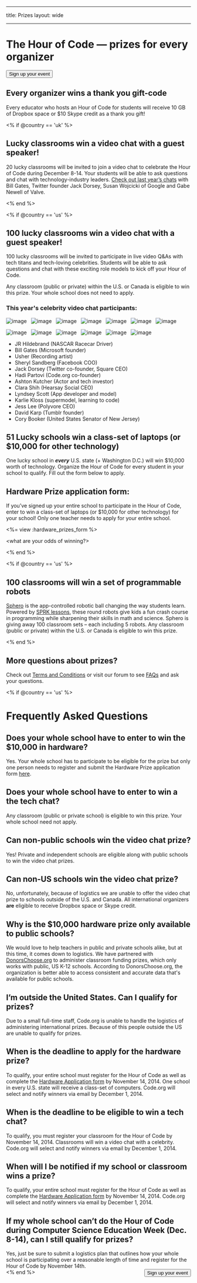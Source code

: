 * * *

title: Prizes layout: wide

* * *

<div class="row">
  <h1 class="col-sm-6">
    The Hour of Code — prizes for every organizer
  </h1>
  
  <div class="col-sm-6 button-container centered">
    <a href="/#join"><button class="signup-button">Sign up your event</button></a>
  </div>
</div>

## Every organizer wins a thank you gift-code

Every educator who hosts an Hour of Code for students will receive 10 GB of Dropbox space or $10 Skype credit as a thank you gift!

<% if @country == 'uk' %>

## Lucky classrooms win a video chat with a guest speaker!

20 lucky classrooms will be invited to join a video chat to celebrate the Hour of Code during December 8-14. Your students will be able to ask questions and chat with technology-industry leaders. [Check out last year’s chats](http://www.youtube.com/playlist?list=PLzdnOPI1iJNckJ81gRpJe5mR7imAHDl9a) with Bill Gates, Twitter founder Jack Dorsey, Susan Wojcicki of Google and Gabe Newell of Valve.

<% end %>

<% if @country == 'us' %>

## 100 lucky classrooms win a video chat with a guest speaker!

100 lucky classrooms will be invited to participate in live video Q&As with tech titans and tech-loving celebrities. Students will be able to ask questions and chat with these exciting role models to kick off your Hour of Code.

Any classroom (public or private) within the U.S. or Canada is eligible to win this prize. Your whole school does not need to apply.

### This year's celebrity video chat participants:

![image](/images/fit-120/JR-Hildebrand-headshot.png)&nbsp;&nbsp; ![image](/images/fit-120/Bill-Gates-headshot.jpg)&nbsp;&nbsp; ![image](/images/fit-120/Usher-headshot.jpg)&nbsp;&nbsp; ![image](/images/fit-120/Sheryl-Sandberg-headshot.jpg)&nbsp;&nbsp; ![image](/images/fit-120/Jack-Dorsey-headshot.jpg)&nbsp;&nbsp; ![image](/images/fit-120/Hadi-Partovi-headshot.jpg)&nbsp;&nbsp; ![image](/images/fit-120/Ashton-Kutcher-headshot.jpg)&nbsp;&nbsp;

![image](/images/fit-120/Clara-Shih-headshot.jpg)&nbsp;&nbsp; ![image](/images/fit-120/Lyndsey-Scott-headshot.jpg)&nbsp;&nbsp; ![image](/images/fit-120/Karlie-Kloss-headshot.jpg)&nbsp;&nbsp; ![image](/images/fit-120/Jess-Lee-headshot.jpg)&nbsp;&nbsp; ![image](/images/fit-120/David-Karp-headshot.png)&nbsp;&nbsp; ![image](/images/fit-120/Cory-Booker-headshot.jpg)&nbsp;&nbsp;

  * JR Hildebrand (NASCAR Racecar Driver)
  * Bill Gates (Microsoft founder)
  * Usher (Recording artist)
  * Sheryl Sandberg (Facebook COO)
  * Jack Dorsey (Twitter co-founder, Square CEO)
  * Hadi Partovi (Code.org co-founder)
  * Ashton Kutcher (Actor and tech investor)
  * Clara Shih (Hearsay Social CEO)
  * Lyndsey Scott (App developer and model)
  * Karlie Kloss (supermodel, learning to code)
  * Jess Lee (Polyvore CEO)
  * David Karp (Tumblr founder)
  * Cory Booker (United States Senator of New Jersey)

## 51 Lucky schools win a class-set of laptops (or $10,000 for other technology)

One lucky school in ***every*** U.S. state (+ Washington D.C.) will win $10,000 worth of technology. Organize the Hour of Code for every student in your school to qualify. Fill out the form below to apply.

## Hardware Prize application form:

If you’ve signed up your entire school to participate in the Hour of Code, enter to win a class-set of laptops (or $10,000 for other technology) for your school! Only one teacher needs to apply for your entire school.

<%= view :hardware_prizes_form %>

<what are your odds of winning?>

<see a list of all schools signed up for the hour code in your state. one public k-12 school every u.s. state will win class-set laptops.>

<% end %>

<% if @country == 'us' %>

## 100 classrooms will win a set of programmable robots

[Sphero](http://www.gosphero.com/) is the app-controlled robotic ball changing the way students learn. Powered by [SPRK lessons](http://www.gosphero.com/education/), these round robots give kids a fun crash course in programming while sharpening their skills in math and science. Sphero is giving away 100 classroom sets – each including 5 robots. Any classroom (public or private) within the U.S. or Canada is eligible to win this prize.

<% end %>

## More questions about prizes?

Check out [Terms and Conditions](<%= hoc_uri('/prizes-terms') %>) or visit our forum to see [FAQs](http://support.code.org) and ask your questions.

<% if @country == 'us' %>

# Frequently Asked Questions

## Does your whole school have to enter to win the $10,000 in hardware?

Yes. Your whole school has to participate to be eligible for the prize but only one person needs to register and submit the Hardware Prize application form [here](<%= hoc_uri('/prizes') %>).

## Does your whole school have to enter to win a the tech chat?

Any classroom (public or private school) is eligible to win this prize. Your whole school need not apply.

## Can non-public schools win the video chat prize?

Yes! Private and independent schools are eligible along with public schools to win the video chat prizes.

## Can non-US schools win the video chat prize?

No, unfortunately, because of logistics we are unable to offer the video chat prize to schools outside of the U.S. and Canada. All international organizers **are** eligible to receive Dropbox space or Skype credit.

## Why is the $10,000 hardware prize only available to public schools?

We would love to help teachers in public and private schools alike, but at this time, it comes down to logistics. We have partnered with [DonorsChoose.org](http://donorschoose.org) to administer classroom funding prizes, which only works with public, US K-12 schools. According to DonorsChoose.org, the organization is better able to access consistent and accurate data that's available for public schools.

## I’m outside the United States. Can I qualify for prizes?

Due to a small full-time staff, Code.org is unable to handle the logistics of administering international prizes. Because of this people outside the US are unable to qualify for prizes.

## When is the deadline to apply for the hardware prize?

To qualify, your entire school must register for the Hour of Code as well as complete the [Hardware Application form](<%= hoc_uri('/prizes') %>) by November 14, 2014. One school in every U.S. state will receive a class-set of computers. Code.org will select and notify winners via email by December 1, 2014.

## When is the deadline to be eligible to win a tech chat?

To qualify, you must register your classroom for the Hour of Code by November 14, 2014. Classrooms will win a video chat with a celebrity. Code.org will select and notify winners via email by December 1, 2014.

## When will I be notified if my school or classroom wins a prize?

To qualify, your entire school must register for the Hour of Code as well as complete the [Hardware Application form](<%= hoc_uri('/prizes') %>) by November 14, 2014. Code.org will select and notify winners via email by December 1, 2014.

## If my whole school can’t do the Hour of Code during Computer Science Education Week (Dec. 8-14), can I still qualify for prizes?

Yes, just be sure to submit a logistics plan that outlines how your whole school is participating over a reasonable length of time and register for the Hour of Code by November 14th. <a style="display: block" href="/#join"><button style="float: right;">Sign up your event</button></a> <% end %>